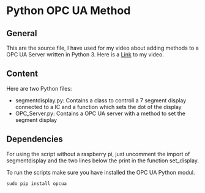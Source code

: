 # Python OPC UA Method

## General

This are the source file, I have used for my video about adding methods to a OPC UA Server written in Python 3. Here is a [Link](add_me) to my video.

## Content

Here are two Python files:
- segmentdisplay.py: Contains a class to controll a 7 segment display connected to a IC and a function which sets the dot of the display
- OPC_Server.py: Contains a OPC UA server with a method to set the segment display

## Dependencies

For using the script without a raspberry pi, just uncomment the import of segmentdisplay and the two lines below the print in the function set_display.

To run the scripts make sure you have installed the OPC UA Python modul.

~~~
sudo pip install opcua
~~~

